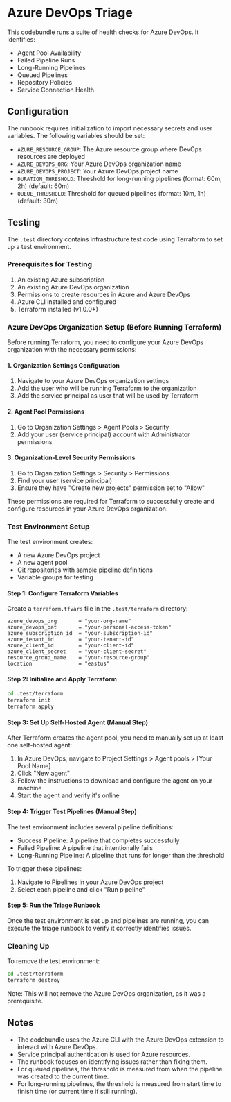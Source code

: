 # Azure DevOps Triage

This codebundle runs a suite of health checks for Azure DevOps. It identifies:

- Agent Pool Availability
- Failed Pipeline Runs
- Long-Running Pipelines
- Queued Pipelines
- Repository Policies
- Service Connection Health

## Configuration

The runbook requires initialization to import necessary secrets and user variables. The following variables should be set:

- `AZURE_RESOURCE_GROUP`: The Azure resource group where DevOps resources are deployed
- `AZURE_DEVOPS_ORG`: Your Azure DevOps organization name
- `AZURE_DEVOPS_PROJECT`: Your Azure DevOps project name
- `DURATION_THRESHOLD`: Threshold for long-running pipelines (format: 60m, 2h) (default: 60m)
- `QUEUE_THRESHOLD`: Threshold for queued pipelines (format: 10m, 1h) (default: 30m)

## Testing

The `.test` directory contains infrastructure test code using Terraform to set up a test environment.

### Prerequisites for Testing

1. An existing Azure subscription
2. An existing Azure DevOps organization
3. Permissions to create resources in Azure and Azure DevOps
4. Azure CLI installed and configured
5. Terraform installed (v1.0.0+)

### Azure DevOps Organization Setup (Before Running Terraform)

Before running Terraform, you need to configure your Azure DevOps organization with the necessary permissions:

#### 1. Organization Settings Configuration

1. Navigate to your Azure DevOps organization settings
2. Add the user who will be running Terraform to the organization
3. Add the service principal as user that will be used by Terraform

#### 2. Agent Pool Permissions

1. Go to Organization Settings > Agent Pools > Security
2. Add your user (service principal) account with Administrator permissions

#### 3. Organization-Level Security Permissions

1. Go to Organization Settings > Security > Permissions
2. Find your user (service principal)
3. Ensure they have "Create new projects" permission set to "Allow"

These permissions are required for Terraform to successfully create and configure resources in your Azure DevOps organization.

### Test Environment Setup

The test environment creates:
- A new Azure DevOps project
- A new agent pool
- Git repositories with sample pipeline definitions
- Variable groups for testing

#### Step 1: Configure Terraform Variables

Create a `terraform.tfvars` file in the `.test/terraform` directory:

```hcl
azure_devops_org       = "your-org-name"
azure_devops_pat       = "your-personal-access-token"
azure_subscription_id  = "your-subscription-id"
azure_tenant_id        = "your-tenant-id"
azure_client_id        = "your-client-id"
azure_client_secret    = "your-client-secret"
resource_group_name    = "your-resource-group"
location               = "eastus"
```

#### Step 2: Initialize and Apply Terraform

```bash
cd .test/terraform
terraform init
terraform apply
```

#### Step 3: Set Up Self-Hosted Agent (Manual Step)

After Terraform creates the agent pool, you need to manually set up at least one self-hosted agent:

1. In Azure DevOps, navigate to Project Settings > Agent pools > [Your Pool Name]
2. Click "New agent"
3. Follow the instructions to download and configure the agent on your machine
4. Start the agent and verify it's online

#### Step 4: Trigger Test Pipelines (Manual Step)

The test environment includes several pipeline definitions:
- Success Pipeline: A pipeline that completes successfully
- Failed Pipeline: A pipeline that intentionally fails
- Long-Running Pipeline: A pipeline that runs for longer than the threshold

To trigger these pipelines:
1. Navigate to Pipelines in your Azure DevOps project
2. Select each pipeline and click "Run pipeline"

#### Step 5: Run the Triage Runbook

Once the test environment is set up and pipelines are running, you can execute the triage runbook to verify it correctly identifies issues.

### Cleaning Up

To remove the test environment:

```bash
cd .test/terraform
terraform destroy
```

Note: This will not remove the Azure DevOps organization, as it was a prerequisite.

## Notes

- The codebundle uses the Azure CLI with the Azure DevOps extension to interact with Azure DevOps.
- Service principal authentication is used for Azure resources.
- The runbook focuses on identifying issues rather than fixing them.
- For queued pipelines, the threshold is measured from when the pipeline was created to the current time.
- For long-running pipelines, the threshold is measured from start time to finish time (or current time if still running).
